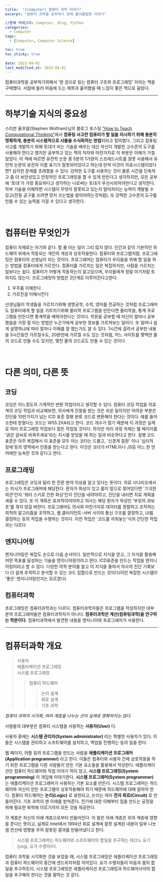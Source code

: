 ```yaml
---
title:  "[Computer] 컴퓨터 과학 이야기"
excerpt: "컴퓨터 과학을 공부하기 전에 들어볼법한 이야기"

//현재 카테고리: Comptuer, Blog, Python
categories:
  - Computer
tags:
  - [Computer, Computer Science]

toc: true
toc_sticky: true
 
date: 2023-04-02
last_modified_at: 2023-04-02
---
```


컴퓨터과학을 공부하기위해서 '한 권으로 읽는 컴퓨터 구조와 프로그래밍' 이라는 책을 구매했다. 서점에 들러 마음에 드는 제목과 훑어봤을 때 느낌이 좋은 책으로 골랐다.

---

# 하부기술 지식의 중요성
스티븐 울프람(Stephen Wolfram)님의 블로그 포스팅 ["How to Teach Computational Thinking"](https://writings.stephenwolfram.com/2016/09/how-to-teach-computational-thinking/)에서 **컴퓨팅 사고란 컴퓨터가 할 일을 지시하기 위해 충분히 명확하게, 충분히 시스템적으로 사물을 수식화하는 방법**이라고 정의했다.
그리고 컴퓨팅 사고를 개발하기 위해 토대가 되는 기술을 배우는 대신 자신이 개발한 고수준의 도구를 사용해야 한다고 했지만 공부하고 있는 책의 저자와 마찬가지로 이 부분은 이해가 가질 않았다. 이 책에 따르면 유전학 논문 중 5분의 1가량이 스프레드시트를 잘못 사용해서 유전학 논문의 유전자 이름 표기가 잘못되어있다고 하는데 만약 이것이 의료시스템이었다면? 심각한 문제를 초래했을 수 있다. 강력한 도구를 사용하는 것이 물론 시간을 단축하고 좀 더 보안성있고 안정적인 프로그래밍을 할 수 있게 만든다고 생각하지만, 모든 공부에 '토대'가 가장 중요하다고 생각하는 나로써는 토대가 우선시되어야한다고 생각한다. 하부 기술을 이해하면 시스템이 무엇이 잘못되고 있는지 알아차리는 능력이 계발될 수 있고(전동 공구를 쓰려면 망치 쓰는법을 알아야하는것처럼), 또 강력한 고수준의 도구를 만들 수 있는 능력을 가질 수 있다고 생각한다.

# <br>컴퓨터란 무엇인가
컴퓨터 자체로는 아기와 같다. 할 줄 아는 일이 그리 많지 않다. 인간과 같이 기본적인 하드웨어 위에서 작동되는 개인의 개성과 상호작용한다. 컴퓨터와 프로그램처럼.
프로그래밍은 컴퓨터의 선생님이 되는 것이다. 프로그래머는 컴퓨터가 우리들을 위해 할 일을 하는 방법을 컴퓨터에게 가르친다. 컴퓨터를 가르치는 일은 복잡하지만, 사람을 가르치는 일보다는 쉽다. 컴퓨터가 어떻게 작동하는지 알고있으며, 우리들에게 정말 아기처럼 토하지도 않는다. 
프로그래밍의 방법은 2단계로 이루어진다고한다.

1. 우주를 이해한다
2. 가르친걸 이해시킨다

선생님들이 학생들을 가르치기위해 생명공학, 수학, 영어를 전공하는 것처럼 프로그래머도 컴퓨터에게 할 일을 가르치기위해 물리학 프로그램을 만든다면 물리학을, 통계 프로그램을 만든다면 통계학을 배워야한다는 것이다. 학문을 공부할 때 자신이 얼마나 공부했음을 가장 잘 아는 방법은 누군가에게 공부한 정보를 가르쳐보는 일이다. 또 얼마나 쉽게 설명하냐에 따라 얼마나 이해를 잘 했는가도 알 수 있다. 1시간에 걸려서 공부한 내용을 5시간동안 가르칠수도, 20분만에 가르칠 수도 있는 것처럼, 어느 사이트를 몇백만 줄의 코드로 만들 수도 있지만, 몇천 줄의 코드로도 만들 수 있는 것이다.

# <br>다른 의미, 다른 뜻

## 코딩
코딩은 어느정도의 기계적인 변환 작업이라고 생각할 수 있다. 컴퓨터 코딩 작업을 의료계의 코딩 작업과 비교해보면, 의사에게 진찰을 받는 것은 쉬운 일이지만 어려운 부분은 진단을 10만가지가 넘는 ICD 표준 질병 분류 코드로 변환해야 한다는 것이다. 예를 들어 소한테 받혔다는 코드는 W55.2XA라고 한다. 코드 개수가 많기 때문에 이 과정은 실제로 여러 프로그래밍 작업보다 힘든 작업일 것이다. 하지만 처리 과정 자체는 웹 페이지를 '굵은 글씨로 바꿔주세요'라는 지시를 받았을 때 하는 일과 비슷하다고 한다. 질병 코드 표준은 아주 복잡해서 이 표준을 모두 아는 코더는 드물고, '신경계 질환' 이나 '심리적 장애'등의 영역에서 인증을 받는다고 한다. 이것은 코더가 HTML이나 JS등 어느 한 언어에만 능숙한 것과 같다고 한다.
## 프로그래밍
프로그래밍은 코딩과 달리 한 전문 분야 이상을 알고 있다는 뜻이다. 의료 시나리오에서는 의사가 프로그래머에 해당한다. 환자가 화상이 있고 몸이 땀으로 젖어있다면 '기괴한 외관'인지 '워터 스키로 인한 화상'인지 진단을 내려야하고, 진단을 내리면 치료 계획을 세울 수 있다. 또 이 계획은 효과적이어야하고 의사는 해당 환자가 악성인 '부모의 과보호'를 겪지 않길 바란다. 프로그래머도 의사와 마찬가지로 데이터를 정렬하고 조작하는 최적의 알고리즘을 조작하고, 웹 클라이언트-서버 사이의 통신 구조를 결정하고, UI를 결정하는 등의 작업을 수행하는 것이다. 이런 작업은 '코드를 끼워놓는'식의 간단한 작업과는 다르다
## 엔지니어링
엔지니어링은 복잡도 순으로 다음 순서이다. 일반적으로 지식을 얻고, 그 지식을 활용해 어떤 목표를 달성하는 기술을 엔지니어링이라고 한다. ICD표준을 만드는 작업을 엔지니어링이라고 할 수 있다. 다양한 의학 분야를 알고 이 지식을 줄여서 의사의 진단 기록보다 더 쉽게 추적하고 분석할 수 있는 코드 집합으로 만드는 것이다(이런 복잡한 시스템이 '좋은' 엔지니어링인지는 모르겠다)
## 컴퓨터과학
프로그래밍은 컴퓨터과학과는 다르다. 컴퓨터과학자들은 프로그램을 작성하지만 대부분의 프로그래머들은 컴퓨터과학자가 아니다. **컴퓨터과학은 계산(컴퓨팅과학)을 연구하는 학문이다**. 컴퓨터과학에서 발견한 내용을 엔지니어와 프로그래머가 사용한다.

---

# 컴퓨터과학 개요

>사용자<br>
애플리케이션 프로그래밍<br>
시스템 프로그래밍<br>
>>컴퓨터 하드웨어<br>
>>>논리 설계<br>
회로 설계<br>
기초 과학<br>

*컴퓨터 과학의 시각화, 여러 계층을 나누는 선이 실제로 명확하지는 않다.*


사람들의 대부분은 컴퓨터 시스템을 사용하는 **사용자(User)** 다.

사용자 중에는 **시스템 관리자(System administrator)** 라는 특별한 사용자가 있다. 이들은 시스템을 관리하고 소프트웨어를 설치하고, 백업을 진행하는 등의 일을 한다.

웹 페이지, 어플 등의 프로그램을 만드는 사람을 **애플리케이션 프로그래머(Application programmer)** 라고 한다. 이들은 컴퓨터와 사용자 간에 상호작용을 하기 위한 프로그램을 다른 사람들이 만든 기본 요소들을 활용해서 작성한다. 애플리케이션은 컴퓨터 하드웨어와 직접 이야기 하지 않고, **시스템 프로그래밍(System programming)** 이 개입해 이야기한다. **시스템 프로그래머(System programmer)** 는 애플리케이션 프로그래머가 사용하는 기본 요소를 만든다. 시스템 프로그래머는 하드웨어와 자신이 만든 프로그램이 상호작용해야 하기 때문에 하드웨어에 대해 알아야 한다. 컴퓨터 하드웨어는 **논리(Logic)** 로 표현되고, 논리는 여러 **전자 회로(Circuit)** 로 만들어진다. 기초 과학이 맨 아래를 받쳐준다. 전기에 대한 이해부터 칩을 만드는 공정을 위해 필요한 화학에 이르기까지 모든 것을 제공한다.

각 계층은 자신의 아래 계층으로부터 만들어진다. 이 말은 아래 계층은 위의 계층에 영향을 준다는 뜻이고, 실제로 Intel에서 1994년 회로 설계에 잘못 설계된 내용이 일부 나눗셈 연산에 영향을 주어 잘못된 결과를 만들어냈다고 한다.

> 시스템 프로그래머는 하드웨어와 소프트웨어의 합일을 추구하는 테크노 요기(yogi, 요가 수행자)다.

컴퓨터 과학을 시각화한 것을 보았을 때, 시스템 프로그래밍은 애플리케이션 프로그래밍과 컴퓨터 하드웨어의 중간에 샌드위치처럼 끼어있다. 요가 수행자들이 마음과 몸의 합일을 추구하듯이, 시스템 프로그래밍은 애플리케이션 프로그래밍과 하드웨어사이의 합일을 추구해야 한다는 것을 말하는 것 같다.






